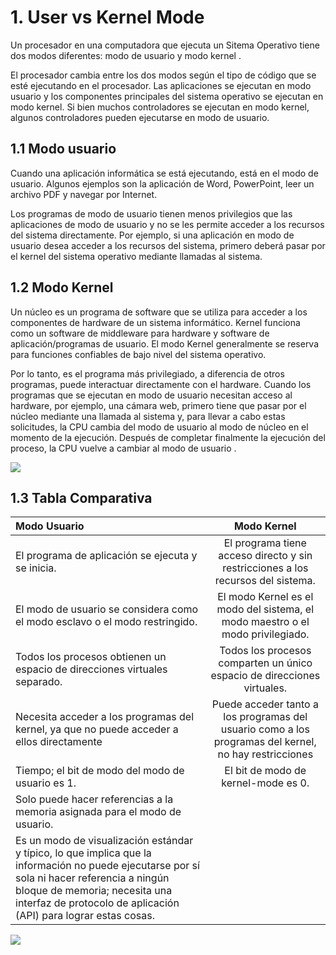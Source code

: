 # 1. User vs Kernel Mode
Un procesador en una computadora que ejecuta un Sitema Operativo tiene dos modos diferentes: modo de usuario y modo kernel .

El procesador cambia entre los dos modos según el tipo de código que se esté ejecutando en el procesador. Las aplicaciones se ejecutan en modo usuario y los componentes principales del sistema operativo se ejecutan en modo kernel. Si bien muchos controladores se ejecutan en modo kernel, algunos controladores pueden ejecutarse en modo de usuario.
## 1.1  Modo usuario
Cuando una aplicación informática se está ejecutando, está en el modo de usuario. Algunos ejemplos son la aplicación de Word, PowerPoint, leer un archivo PDF y navegar por Internet.
 
Los programas de modo de usuario tienen menos privilegios que las aplicaciones de modo de usuario y no se les permite acceder a los recursos del sistema directamente. Por ejemplo, si una aplicación en modo de usuario desea acceder a los recursos del sistema, primero deberá pasar por el kernel del sistema operativo mediante llamadas al sistema. 

## 1.2 Modo Kernel
Un núcleo es un programa de software que se utiliza para acceder a los componentes de hardware de un sistema informático. Kernel funciona como un software de middleware para hardware y software de aplicación/programas de usuario. El modo Kernel generalmente se reserva para funciones confiables de bajo nivel del sistema operativo.

 Por lo tanto, es el programa más privilegiado, a diferencia de otros programas, puede interactuar directamente con el hardware. Cuando los programas que se ejecutan en modo de usuario necesitan acceso al hardware, por ejemplo, una cámara web, primero tiene que pasar por el núcleo mediante una llamada al sistema y, para llevar a cabo estas solicitudes, la CPU cambia del modo de usuario al modo de núcleo en el momento de la ejecución. Después de completar finalmente la ejecución del proceso, la CPU vuelve a cambiar al modo de usuario .

![](https://encrypted-tbn0.gstatic.com/images?q=tbn:ANd9GcRCQWgegF-TH3bz6upNBvqF26Ekc5qIRPSuyQD_CBj_Ypooq00huKIDi-d9TwZvXZcr0Ic&usqp=CAU) 

 ## 1.3 Tabla Comparativa
 
 | Modo Usuario  | Modo Kernel  | 
| :------------ |:---------------:| 
|  El programa de aplicación se ejecuta y se inicia. | El programa tiene acceso directo y sin restricciones a los recursos del sistema. |
| El modo de usuario se considera como el modo esclavo o el modo restringido. | El modo Kernel es el modo del sistema, el modo maestro o el modo privilegiado. |  
| Todos los procesos obtienen un espacio de direcciones virtuales separado. | Todos los procesos comparten un único espacio de direcciones virtuales. |   
| Necesita acceder a los programas del kernel, ya que no puede acceder a ellos directamente |  Puede acceder tanto a los programas del usuario como a los programas del kernel, no hay restricciones |  
| Tiempo; el bit de modo del modo de usuario es 1. | El bit de modo de kernel-mode es 0. |  
| Solo puede hacer referencias a la memoria asignada para el modo de usuario. | | Es capaz de hacer referencia a ambas áreas de memoria. |
| Es un modo de visualización estándar y típico, lo que implica que la información no puede ejecutarse por sí sola ni hacer referencia a ningún bloque de memoria; necesita una interfaz de protocolo de aplicación (API) para lograr estas cosas. | |Puede hacer referencia a cualquier bloque de memoria en el sistema y también puede dirigir la CPU para la ejecución de una instrucción|

![](https://www.fastweb.it/var/storage_feeds/cms20/media/fwb_wbce_cms20_fwplus/bcf/bcfec122af48c7cc9c8181f22ec0e64e/Kernel_Layout.svg.png)